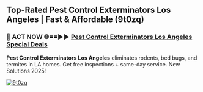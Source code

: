 ## Top-Rated Pest Control Exterminators Los Angeles | Fast & Affordable (9t0zq)

<h3>🐜 ACT NOW 🌐==►► <a href="https://tinyurl.com/2dysvsjj" rel="nofollow">Pest Control Exterminators Los Angeles Special Deals</a></h3>

**Pest Control Exterminators Los Angeles** eliminates rodents, bed bugs, and termites in LA homes. Get free inspections + same-day service. New Solutions 2025!

[![9t0zq](https://i.imgur.com/JCYaghj.jpeg)](https://tinyurl.com/2dysvsjj)